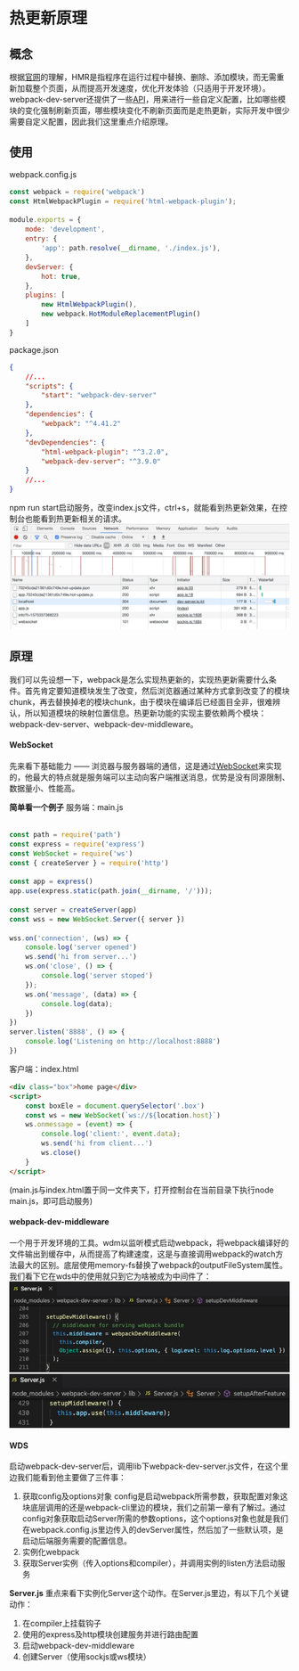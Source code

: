 # 热更新原理

## 概念
根据[官网](https://www.webpackjs.com/guides/hot-module-replacement/)的理解，HMR是指程序在运行过程中替换、删除、添加模块，而无需重新加载整个页面，从而提高开发速度，优化开发体验（只适用于开发环境）。webpack-dev-server还提供了一些[API](https://www.webpackjs.com/api/hot-module-replacement/)，用来进行一些自定义配置，比如哪些模块的变化强制刷新页面，哪些模块变化不刷新页面而是走热更新，实际开发中很少需要自定义配置，因此我们这里重点介绍原理。

## 使用
webpack.config.js
```js
const webpack = require('webpack')
const HtmlWebpackPlugin = require('html-webpack-plugin');

module.exports = {
    mode: 'development',
    entry: {
        'app': path.resolve(__dirname, './index.js'),
    },
    devServer: {
        hot: true,
    },
    plugins: [
        new HtmlWebpackPlugin(),
        new webpack.HotModuleReplacementPlugin()
    ]
}
```
package.json
```json
{
    //...
    "scripts": {
        "start": "webpack-dev-server"
    },
    "dependencies": {
        "webpack": "^4.41.2"
    },
    "devDependencies": {
        "html-webpack-plugin": "^3.2.0",
        "webpack-dev-server": "^3.9.0"
    }
    //...
}
```
npm run start启动服务，改变index.js文件，ctrl+s，就能看到热更新效果，在控制台也能看到热更新相关的请求。
![avatar](./imgs/02/1.jpg)

## 原理
我们可以先设想一下，webpack是怎么实现热更新的，实现热更新需要什么条件。首先肯定要知道模块发生了改变，然后浏览器通过某种方式拿到改变了的模块chunk，再去替换掉老的模块chunk，由于模块在编译后已经面目全非，很难辨认，所以知道模块的映射位置信息。热更新功能的实现主要依赖两个模块：webpack-dev-server、webpack-dev-middleware。

#### WebSocket
先来看下基础能力 —— 浏览器与服务器端的通信，这是通过[WebSocket](http://www.ruanyifeng.com/blog/2017/05/websocket.html)来实现的，他最大的特点就是服务端可以主动向客户端推送消息，优势是没有同源限制、数据量小、性能高。

**简单看一个例子**
服务端：main.js
```js

const path = require('path')
const express = require('express')
const WebSocket = require('ws')
const { createServer } = require('http')

const app = express()
app.use(express.static(path.join(__dirname, '/')));

const server = createServer(app)
const wss = new WebSocket.Server({ server })

wss.on('connection', (ws) => {
    console.log('server opened')
    ws.send('hi from server...')
    ws.on('close', () => {
        console.log('server stoped')
    });
    ws.on('message', (data) => {
        console.log(data);
    })
})
server.listen('8888', () => {
    console.log('Listening on http://localhost:8888')
})

```
客户端：index.html
```html
<div class="box">home page</div>
<script>
    const boxEle = document.querySelector('.box')
    const ws = new WebSocket(`ws://${location.host}`)
    ws.onmessage = (event) => {
        console.log('client:', event.data);
        ws.send('hi from client...')
        ws.close()
    }
</script>
```
(main.js与index.html置于同一文件夹下，打开控制台在当前目录下执行node main.js，即可启动服务)


#### webpack-dev-middleware
一个用于开发环境的工具。wdm以监听模式启动webpack，将webpack编译好的文件输出到缓存中，从而提高了构建速度，这是与直接调用webpack的watch方法最大的区别。底层使用memory-fs替换了webpack的outputFileSystem属性。
我们看下它在wds中的使用就只到它为啥被成为中间件了：
![avatar](./imgs/02/2.jpg)
![avatar](./imgs/02/3.jpg)


#### WDS
启动webpack-dev-server后，调用lib下webpack-dev-server.js文件，在这个里边我们能看到他主要做了三件事：
1. 获取config及options对象
    config是启动webpack所需参数，获取配置对象这块底层调用的还是webpack-cli里边的模块，我们之前第一章有了解过。通过config对象获取启动Server所需的参数options，这个options对象也就是我们在webpack.config.js里边传入的devServer属性，然后加了一些默认项，是启动后端服务需要的配置信息。
2. 实例化webpack
3. 获取Server实例（传入options和compiler），并调用实例的listen方法启动服务
    
**Server.js**
重点来看下实例化Server这个动作。在Server.js里边，有以下几个关键动作：
1. 在compiler上挂载钩子
2. 使用的express及http模块创建服务并进行路由配置
3. 启动webpack-dev-middleware
4. 创建Server（使用sockjs或ws模块）







